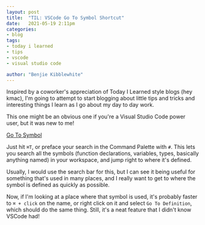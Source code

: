 ```yaml
---
layout: post
title:  "TIL: VSCode Go To Symbol Shortcut"
date:   2021-05-19 2:11pm
categories:
- blog
tags:
- today i learned
- tips
- vscode
- visual studio code

author: "Benjie Kibblewhite"
---
```


Inspired by a coworker's appreciation of Today I Learned style blogs (hey kmac), I'm going to attempt to start blogging about little tips and tricks and interesting things I learn as I go about my day to day work. 

This one might be an obvious one if you're a Visual Studio Code power user, but it was new to me! 

[Go To Symbol](https://code.visualstudio.com/docs/getstarted/tips-and-tricks#_go-to-symbol-in-workspace)

Just hit `⌘T`, or preface your search in the Command Palette with `#`. This lets you search all the symbols (function declarations, variables, types, basically anything named) in your workspace, and jump right to where it's defined. 

Usually, I would use the search bar for this, but I can see it being useful for something that's used in many places, and I really want to get to where the symbol is defined as quickly as possible. 

Now, if I'm looking at a place where that symbol is used, it's probably faster to `⌘ + click` on the name, or right click on it and select `Go To Definition`, which should do the same thing. Still, it's a neat feature that I didn't know VSCode had! 
